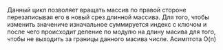 Данный цикл позволяет вращать массив по правой стороне перезаписывая его в новый срез длинной массива. Для того, чтобы изменить значениче изначальное суммируется индекс с ключом и после чего происходит деление по модулю на длину масива для того, чтобы не выходить за границы данного масива числе. Асимптота O(n)